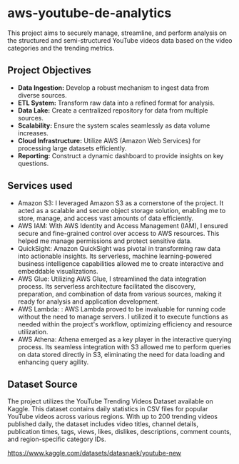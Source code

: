 # aws-youtube-de-analytics
This project aims to securely manage, streamline, and perform analysis on the structured and semi-structured YouTube videos data based on the video categories and the trending metrics.

## Project Objectives
- **Data Ingestion:** Develop a robust mechanism to ingest data from diverse sources.
- **ETL System:** Transform raw data into a refined format for analysis.
- **Data Lake:** Create a centralized repository for data from multiple sources.
- **Scalability:** Ensure the system scales seamlessly as data volume increases.
- **Cloud Infrastructure:** Utilize AWS (Amazon Web Services) for processing large datasets efficiently.
- **Reporting:** Construct a dynamic dashboard to provide insights on key questions.

## Services used
- Amazon S3: I leveraged Amazon S3 as a cornerstone of the project. It acted as a scalable and secure object storage solution, enabling me to store, manage, and access vast amounts of data efficiently.
- AWS IAM: With AWS Identity and Access Management (IAM), I ensured secure and fine-grained control over access to AWS resources. This helped me manage permissions and protect sensitive data.
- QuickSight: Amazon QuickSight was pivotal in transforming raw data into actionable insights. Its serverless, machine learning-powered business intelligence capabilities allowed me to create interactive and embeddable visualizations.
- AWS Glue: Utilizing AWS Glue, I streamlined the data integration process. Its serverless architecture facilitated the discovery, preparation, and combination of data from various sources, making it ready for analysis and application development.
- AWS Lambda: : AWS Lambda proved to be invaluable for running code without the need to manage servers. I utilized it to execute functions as needed within the project's workflow, optimizing efficiency and resource utilization.
- AWS Athena: Athena emerged as a key player in the interactive querying process. Its seamless integration with S3 allowed me to perform queries on data stored directly in S3, eliminating the need for data loading and enhancing query agility.

## Dataset Source

The project utilizes the YouTube Trending Videos Dataset available on Kaggle. This dataset contains daily statistics in CSV files for popular YouTube videos across various regions. With up to 200 trending videos published daily, the dataset includes video titles, channel details, publication times, tags, views, likes, dislikes, descriptions, comment counts, and region-specific category IDs.

https://www.kaggle.com/datasets/datasnaek/youtube-new 

